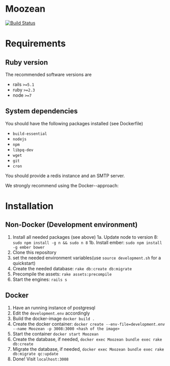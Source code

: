 # Moozean
[![Build Status](https://travis-ci.org/FachschaftMathPhys/moozean.svg?branch=master)](https://travis-ci.org/FachschaftMathPhys/moozean)
# Requirements

## Ruby version
The recommended software versions are
  - rails `>=5.1`
  - ruby `>=2.3`
  - node `>=7`

## System dependencies
You should have the following packages installed (see Dockerfile)
  - `build-essential`
  - `nodejs`
  - `npm`
  - `libpq-dev`
  - `wget`
  - `git`
  - `cron`

You should provide a redis instance and an SMTP server.

We strongly recommend using the Docker--approach:

# Installation
## Non-Docker (Development environment)

1. Install all needed packages (see above)
1a. Update node to version 8: `sudo npm install -g n && sudo n 8`
1b. Install ember: `sudo npm install -g ember bower`
2. Clone this repository
3. set the needed environment variables(use `source development.sh` for a quickstart)
4. Create the needed database: `rake db:create db:migrate`
5. Precompile the assets: `rake assets:precompile`
6. Start the engines: `rails s`

## Docker

1. Have an running instance of postgresql
2. Edit the `development.env` accordingly
3. Build the docker-image `docker build .`
4. Create the docker container: `docker create --env-file=development.env --name Moozean -p 3008:3000 <hash of the image>`
5. Start the container `docker start Moozean`
6. Create the database, if needed, `docker exec Moozean bundle exec rake db:create`
7. Migrate the database, if needed, `docker exec Moozean bundle exec rake db:migrate qc:update`
8. Done! Visit `localhost:3008`
